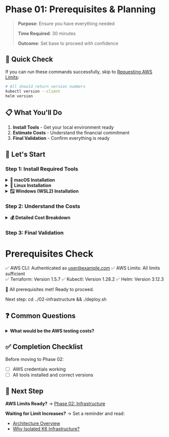 # Phase 01: Prerequisites & Planning

> **Purpose**: Ensure you have everything needed
> 
> **Time Required**: 30 minutes
> 
> **Outcome**: Set base to proceed with confidence

## 🎯 Quick Check

If you can run these commands successfully, skip to [Requesting AWS Limits](#requesting-aws-limits):

```bash
# All should return version numbers
kubectl version --client
helm version
```

## 📋 What You'll Do

1. **Install Tools** - Get your local environment ready
2. **Estimate Costs** - Understand the financial commitment
3. **Final Validation** - Confirm everything is ready

## 🚀 Let's Start

### Step 1: Install Required Tools

<details>
<summary><strong>🍎 macOS Installation</strong></summary>

```bash
# Using Homebrew (install from https://brew.sh if needed)
brew install awscli kubectl helm jq

# Verify versions
./verify-tools.sh
```

</details>

<details>
<summary><strong>🐧 Linux Installation</strong></summary>

```bash
# Run our installer script
./install-tools-linux.sh

# Or manually install each tool - see MANUAL_INSTALL.md
```

</details>

<details>
<summary><strong>🪟 Windows (WSL2) Installation</strong></summary>

```bash
# Inside WSL2 Ubuntu
./install-tools-linux.sh

# Note: Native Windows is not supported
```

</details>

### Step 2: Understand the Costs

<details>
<summary><strong>💰 Detailed Cost Breakdown</strong></summary>

NOTE: Rought estimates, update, modify as needed

| Component | Hourly Cost | Daily Cost | Purpose |
|-----------|------------|------------|----------|
| Mojaloop EKS Cluster | $6.40 | $153.60 | 10x c5.4xlarge |
| K6 EKS Cluster | $2.56 | $61.44 | 8x t3.2xlarge |
| RDS (MySQL) | $0.68 | $16.32 | Central Ledger DB |
| ElastiCache | $0.34 | $8.16 | Redis for ALS |
| Load Balancers | $0.50 | $12.00 | ALB + NLB |
| Data Transfer | ~$1.00 | ~$24.00 | Varies with testing |
| **Total** | **~$11.48** | **~$275.52** | *Minimum* |

**With 1000 TPS testing**: Expect $400-500/day due to increased data transfer

</details>

### Step 3: Final Validation

Prerequisites Check
==================
✅ AWS CLI: Authenticated as user@example.com
✅ AWS Limits: All limits sufficient  
✅ Terraform: Version 1.5.7
✅ Kubectl: Version 1.28.2
✅ Helm: Version 3.12.3

🎉 All prerequisites met! Ready to proceed.

Next step: cd ../02-infrastructure && ./deploy.sh


## ❓ Common Questions

<details>
<summary><strong>What would be the AWS testing costs?</strong></summary>

Budget for $400-500/day during testing.

</details>


## ✅ Completion Checklist

Before moving to Phase 02:

- [ ] AWS credentials working
- [ ] All tools installed and correct versions

## 🚀 Next Step

**AWS Limits Ready?** → [Phase 02: Infrastructure](../02-infrastructure/)

**Waiting for Limit Increases?** → Set a reminder and read:
- [Architecture Overview](../../docs/architecture/overview.md)
- [Why Isolated K6 Infrastructure?](../../docs/architecture/k6-isolation.md)

